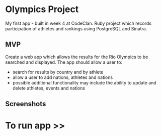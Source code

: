 # Olympics Project

My first app - built in week 4 at CodeClan. Ruby project which records participation of athletes and rankings using 
PostgreSQL and Sinatra.


## MVP

Create a web app which allows the results for the Rio Olympics to be searched and displayed. The app should allow a user to:
- search for results by country and by athlete
- allow a user to add nations, athletes and nations
- possible additional functionality may include the ability to update and delete athletes, events and nations


## Screenshots


# To run app >>

